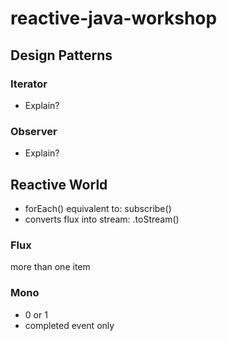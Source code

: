 # reactive-java-workshop

## Design Patterns

### Iterator

- Explain?

### Observer

- Explain?

## Reactive World

- forEach() equivalent to: subscribe()
- converts flux into stream: .toStream()

### Flux

more than one item

### Mono

- 0 or 1
- completed event only
